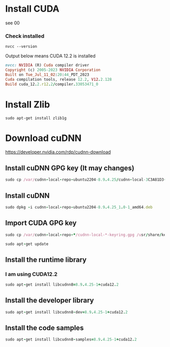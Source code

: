 # Install CUDA
see 00
### Check installed
```
nvcc --version
```
Output below means CUDA 12.2 is installed
```ruby
nvcc: NVIDIA (R) Cuda compiler driver
Copyright (c) 2005-2023 NVIDIA Corporation
Built on Tue_Jul_11_02:20:44_PDT_2023
Cuda compilation tools, release 12.2, V12.2.128
Build cuda_12.2.r12.2/compiler.33053471_0
```

# Install Zlib
```
sudo apt-get install zlib1g
```

# Download cuDNN
https://developer.nvidia.com/rdp/cudnn-download

## Install cuDNN GPG key (It may changes)
```ruby
sudo cp /var/cudnn-local-repo-ubuntu2204-8.9.4.25/cudnn-local-3C3A81D3-keyring.gpg /usr/share/keyrings/
```

## Install cuDNN
```ruby
sudo dpkg -i cudnn-local-repo-ubuntu2204-8.9.4.25_1.0-1_amd64.deb
```

## Import CUDA GPG key
```ruby
sudo cp /var/cudnn-local-repo-*/cudnn-local-*-keyring.gpg /usr/share/keyrings/
```
```ruby
sudo apt-get update
```
## Install the runtime library
### I am using CUDA12.2
```ruby
sudo apt-get install libcudnn8=8.9.4.25-1+cuda12.2
```

## Install the developer library
```ruby
sudo apt-get install libcudnn8-dev=8.9.4.25-1+cuda12.2
```

## Install the code samples
```ruby
sudo apt-get install libcudnn8-samples=8.9.4.25-1+cuda12.2
```